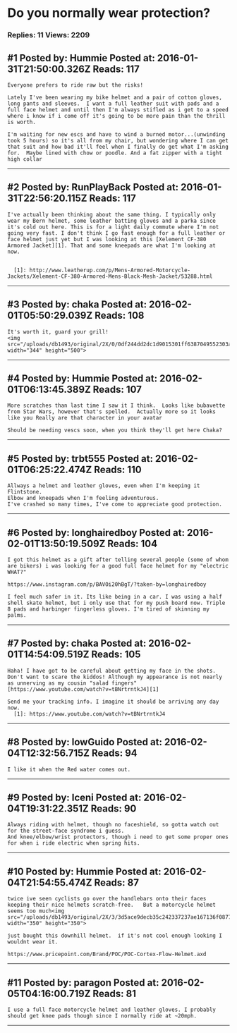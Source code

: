 # Do you normally wear protection?

### Replies: 11 Views: 2209

## \#1 Posted by: Hummie Posted at: 2016-01-31T21:50:00.326Z Reads: 117

```
Everyone prefers to ride raw but the risks! 

Lately I've been wearing my bike helmet and a pair of cotton gloves, long pants and sleeves.  I want a full leather suit with pads and a full face helmet and until then I'm always stifled as i get to a speed where i know if i come off it's going to be more pain than the thrill is worth. 

I'm waiting for new escs and have to wind a burned motor...(unwinding took 5 hours) so it's all from my chair, but wondering where I can get that suit and how bad it'll feel when I finally do get what I'm asking for.  Maybe lined with chow or poodle. And a fat zipper with a tight high collar
```

---
## \#2 Posted by: RunPlayBack Posted at: 2016-01-31T22:56:20.115Z Reads: 117

```
I've actually been thinking about the same thing. I typically only wear my Bern helmet, some leather batting gloves and a parka since it's cold out here. This is for a light daily commute where I'm not going very fast. I don't think I go fast enough for a full leather or face helmet just yet but I was looking at this [Xelement CF-380 Armored Jacket][1]. That and some kneepads are what I'm looking at now.


  [1]: http://www.leatherup.com/p/Mens-Armored-Motorcycle-Jackets/Xelement-CF-380-Armored-Mens-Black-Mesh-Jacket/53288.html
```

---
## \#3 Posted by: chaka Posted at: 2016-02-01T05:50:29.039Z Reads: 108

```
It's worth it, guard your grill!
<img src="/uploads/db1493/original/2X/0/0df244dd2dc1d9015301ff6387049552303a53e6.jpg" width="344" height="500">
```

---
## \#4 Posted by: Hummie Posted at: 2016-02-01T06:13:45.389Z Reads: 107

```
More scratches than last time I saw it I think.  Looks like bubavette from Star Wars, however that's spelled.  Actually more so it looks like you Really are that character in your avatar

Should be needing vescs soon, when you think they'll get here Chaka?
```

---
## \#5 Posted by: trbt555 Posted at: 2016-02-01T06:25:22.474Z Reads: 110

```
Allways a helmet and leather gloves, even when I'm keeping it Flintstone.
Elbow and kneepads when I'm feeling adventurous.
I've crashed so many times, I've come to appreciate good protection.
```

---
## \#6 Posted by: longhairedboy Posted at: 2016-02-01T13:50:19.509Z Reads: 104

```
I got this helmet as a gift after telling several people (some of whom are bikers) i was looking for a good full face helmet for my "electric WHAT?"

https://www.instagram.com/p/BAVOi20hBgT/?taken-by=longhairedboy

I feel much safer in it. Its like being in a car. I was using a half shell skate helmet, but i only use that for my push board now. Triple 8 pads and harbinger fingerless gloves. I'm tired of skinning my palms.
```

---
## \#7 Posted by: chaka Posted at: 2016-02-01T14:54:09.519Z Reads: 105

```
Haha! I have got to be careful about getting my face in the shots. Don't want to scare the kiddos! Although my appearance is not nearly as unnerving as my cousin "salad fingers"
[https://www.youtube.com/watch?v=tBNrtrntkJ4][1]

Send me your tracking info. I imagine it should be arriving any day now.
  [1]: https://www.youtube.com/watch?v=tBNrtrntkJ4
```

---
## \#8 Posted by: lowGuido Posted at: 2016-02-04T12:32:56.715Z Reads: 94

```
I like it when the Red water comes out.
```

---
## \#9 Posted by: Iceni Posted at: 2016-02-04T19:31:22.351Z Reads: 90

```
Always riding with helmet, though no faceshield, so gotta watch out for the street-face syndrome i guess.
And knee/elbow/wrist protectors, though i need to get some proper ones for when i ride electric when spring hits.
```

---
## \#10 Posted by: Hummie Posted at: 2016-02-04T21:54:55.474Z Reads: 87

```
twice ive seen cyclists go over the handlebars onto their faces keeping their nice helmets scratch-free.   But a motorcycle helmet seems too much<img src="/uploads/db1493/original/2X/3/3d5ace9decb35c242337237ae167136f0877f8d1.jpg" width="350" height="350">

just bought this downhill helmet.  if it's not cool enough looking I wouldnt wear it.

https://www.pricepoint.com/Brand/POC/POC-Cortex-Flow-Helmet.axd
```

---
## \#11 Posted by: paragon Posted at: 2016-02-05T04:16:00.719Z Reads: 81

```
I use a full face motorcycle helmet and leather gloves. I probably should get knee pads though since I normally ride at ~20mph.
```

---
